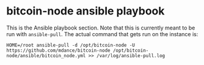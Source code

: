 # bitcoin-node ansible playbook

This is the Ansible playbook section. Note that this is currently meant to be run with `ansible-pull`. The actual command that gets run on the instance is:

```
HOME=/root ansible-pull -d /opt/bitcoin-node -U https://github.com/mdance/bitcoin-node /opt/bitcoin-node/ansible/bitcoin_node.yml >> /var/log/ansible-pull.log
```

